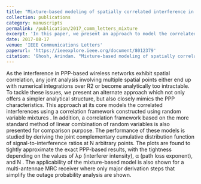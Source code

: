 ```yaml
---
title: "Mixture-based modeling of spatially correlated interference in a Poisson field of interferers"
collection: publications
category: manuscripts
permalink: /publication/2017_comm_letters_mixture
excerpt: 'In this paper, we present an approach to model the correlated interferences in Poisson Point Process (PPP) network using a correlation framework constructed using mixtures of random variables.'
date: 2017-08-17
venue: 'IEEE Communications Letters'
paperurl: 'https://ieeexplore.ieee.org/document/8012379'
citation: 'Ghosh, Arindam. "Mixture-based modeling of spatially correlated interference in a Poisson field of interferers." IEEE Communications Letters 21.11 (2017): 2496-2499'
---
```


As the interference in PPP-based wireless networks exhibit spatial correlation, any joint analysis involving multiple spatial points either end up with numerical integrations over R2 or become analytically too intractable. To tackle these issues, we present an alternate approach which not only offers a simpler analytical structure, but also closely mimics the PPP characteristics. This approach at its core models the correlated interferences using a correlation framework constructed using random variable mixtures . In addition, a correlation framework based on the more standard method of linear combination of random variables is also presented for comparison purpose. The performance of these models is studied by deriving the joint complementary cumulative distribution function of signal-to-interference ratios at N arbitrary points. The plots are found to tightly approximate the exact PPP-based results, with the tightness depending on the values of λp (interferer intensity), α (path loss exponent), and N . The applicability of the mixture-based model is also shown for a multi-antennae MRC receiver where only major derivation steps that simplify the outage probability analysis are shown.